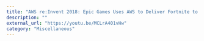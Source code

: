 ```yaml
---
title: "AWS re:Invent 2018: Epic Games Uses AWS to Deliver Fortnite to 200 Million Players"
description: ""
external_url: "https://youtu.be/MCLrA401vHw"
category: "Miscellaneous"
---
```

